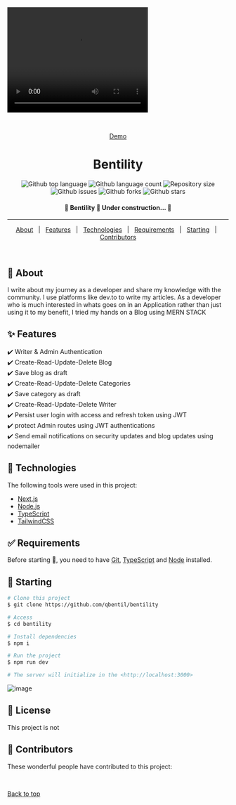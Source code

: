 <video width="320" height="240" autoplay>
  <source src="./demo.mp4" type="video/mp4">
  <source src="demo.ogg" type="video/ogg">
Your browser does not support the video tag.
</video>
<div align="center" id="top"> 

  &#xa0;

  <a href="https://bentility.vercel.app">Demo</a>
</div>

<h1 align="center">Bentility</h1>

<p align="center">
  <img alt="Github top language" src="https://img.shields.io/github/languages/top/qbentil/bentility?color=56BEB8">

  <img alt="Github language count" src="https://img.shields.io/github/languages/count/qbentil/bentility?color=56BEB8">

  <img alt="Repository size" src="https://img.shields.io/github/repo-size/qbentil/bentility?color=56BEB8">

  <!-- <img alt="License" src="https://img.shields.io/github/license/qbentil/bentility?color=56BEB8"> -->

  <img alt="Github issues" src="https://img.shields.io/github/issues/qbentil/bentility?color=56BEB8" />

  <img alt="Github forks" src="https://img.shields.io/github/forks/qbentil/bentility?color=56BEB8" />

  <img alt="Github stars" src="https://img.shields.io/github/stars/qbentil/bentility?color=56BEB8" />
</p>

<!-- Status -->

<h4 align="center"> 
	🚧  Bentility 🚀 Under construction...  🚧
</h4> 

<hr>

<p align="center">
  <a href="#dart-about">About</a> &#xa0; | &#xa0; 
  <a href="#sparkles-features">Features</a> &#xa0; | &#xa0;
  <a href="#rocket-technologies">Technologies</a> &#xa0; | &#xa0;
  <a href="#white_check_mark-requirements">Requirements</a> &#xa0; | &#xa0;
  <a href="#checkered_flag-starting">Starting</a> &#xa0; | &#xa0;
  <!-- <a href="#memo-license">License</a> &#xa0; | &#xa0; -->
  <a href="#memo-contributors" target="_blank">Contributors</a>
</p>

<br>

## :dart: About ##

I write about my journey as a developer and share my knowledge with the community. I use platforms like dev.to to write my articles. As a developer who is much interested in whats goes on in an Application rather than just using it to my benefit, I tried my hands on a Blog using MERN STACK  

## :sparkles: Features ##

:heavy_check_mark: Writer & Admin Authentication \
:heavy_check_mark:  Create-Read-Update-Delete Blog \
:heavy_check_mark: Save blog as draft \
:heavy_check_mark:  Create-Read-Update-Delete Categories \
:heavy_check_mark:  Save category as draft \
:heavy_check_mark:  Create-Read-Update-Delete Writer \
:heavy_check_mark: Persist user login with access and refresh token using JWT \
:heavy_check_mark:  protect Admin routes using JWT authentications \
:heavy_check_mark:  Send email notifications on security updates and blog updates  using nodemailer

## :rocket: Technologies ##

The following tools were used in this project:

- [Next.js](https://nextjs.org)
- [Node.js](https://nodejs.org/en/)
- [TypeScript](https://www.typescriptlang.org/)
- [TailwindCSS](https://tailwindcss.com)

## :white_check_mark: Requirements ##

Before starting :checkered_flag:, you need to have [Git](https://git-scm.com), [TypeScript](https://www.typescriptlang.org/) and [Node](https://nodejs.org/en/) installed.

## :checkered_flag: Starting ##

```bash
# Clone this project
$ git clone https://github.com/qbentil/bentility

# Access
$ cd bentility

# Install dependencies
$ npm i

# Run the project
$ npm run dev

# The server will initialize in the <http://localhost:3000>
```
![image](https://user-images.githubusercontent.com/55560024/170698745-72270c45-d37e-41d4-aac6-e32cab36682c.png)

## :memo: License ##

This project is not 


## :memo: Contributors

These wonderful people have contributed to this project:
<!-- readme: contributors -start -->
<!-- readme: contributors -end -->

&#xa0;

<a href="#top">Back to top</a>
